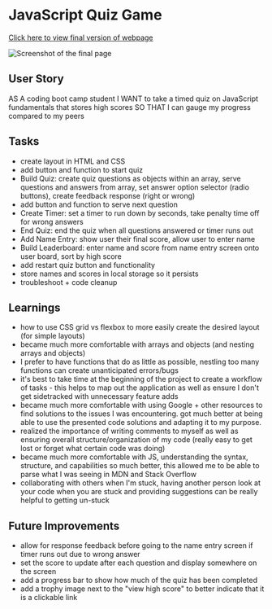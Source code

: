 # JavaScript Quiz Game

[Click here to view final version of webpage](https://kcschaefs.github.io/password-generator/)

![Screenshot of the final page](./final-screenshot.png)


## User Story
AS A coding boot camp student
I WANT to take a timed quiz on JavaScript fundamentals that stores high scores
SO THAT I can gauge my progress compared to my peers

## Tasks
- create layout in HTML and CSS
- add button and function to start quiz
- Build Quiz: create quiz questions as objects within an array, serve questions and answers from array, set answer option selector (radio buttons), create feedback response (right or wrong)
- add button and function to serve next question
- Create Timer: set a timer to run down by seconds, take penalty time off for wrong answers
- End Quiz: end the quiz when all questions answered or timer runs out
- Add Name Entry: show user their final score, allow user to enter name
- Build Leaderboard: enter name and score from name entry screen onto user board, sort by high score
- add restart quiz button and functionality
- store names and scores in local storage so it persists
- troubleshoot + code cleanup

## Learnings
- how to use CSS grid vs flexbox to more easily create the desired layout (for simple layouts)
- became much more comfortable with arrays and objects (and nesting arrays and objects)
- I prefer to have functions that do as little as possible, nestling too many functions can create unanticipated errors/bugs
- it's best to take time at the beginning of the project to create a workflow of tasks - this helps to map out the application as well as ensure I don't get sidetracked with unnecessary feature adds
- became much more comfortable with using Google + other resources to find solutions to the issues I was encountering. got much better at being able to use the presented code solutions and adapting it to my purpose.
- realized the importance of writing comments to myself as well as ensuring overall structure/organization of my code (really easy to get lost or forget what certain code was doing)
- became much more comfortable with JS, understanding the syntax, structure, and capabilities so much better, this allowed me to be able to parse what I was seeing in MDN and Stack Overflow
- collaborating with others when I'm stuck, having another person look at your code when you are stuck and providing suggestions can be really helpful to getting un-stuck

## Future Improvements
- allow for response feedback before going to the name entry screen if timer runs out due to wrong answer
- set the score to update after each question and display somewhere on the screen
- add a progress bar to show how much of the quiz has been completed
- add a trophy image next to the "view high score" to better indicate that it is a clickable link
